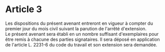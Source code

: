 # Article 3

  
Les dispositions du présent avenant entreront en vigueur à compter du premier jour du mois civil suivant la parution de l'arrêté d'extension.  
Le présent avenant sera établi en un nombre suffisant d'exemplaires pour être remis à chacune des parties signataires. Il sera déposé en application de l'article L. 2231-6 du code du travail et son extension sera demandée.


